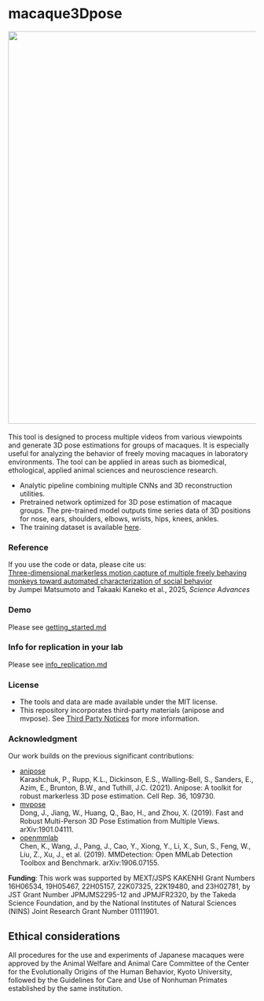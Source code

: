 # macaque3Dpose 

<img src="./imgs/MovieS1.gif" width="800">　  

This tool is designed to process multiple videos from various viewpoints and generate 3D pose estimations for groups of macaques. It is especially useful for analyzing the behavior of freely moving macaques in laboratory environments. The tool can be applied in areas such as biomedical, ethological, applied animal sciences and neuroscience research. 

- Analytic pipeline combining multiple CNNs and 3D reconstruction utilities. 
- Pretrained network optimized for 3D pose estimation of macaque groups. The pre-trained model outputs time series data of 3D positions for nose, ears, shoulders, elbows, wrists, hips, knees, ankles. 
- The training dataset is available [here](https://doi.org/10.5281/zenodo.15195509). 

### Reference 
If you use the code or data, please cite us:   
[Three-dimensional markerless motion capture of multiple freely behaving monkeys toward automated characterization of social behavior](https://www.science.org/doi/10.1126/sciadv.adn1355)   
by Jumpei Matsumoto and Takaaki Kaneko et al., 2025, *Science Advances*

### Demo 
Please see [getting_started.md](getting_started.md)  

### Info for replication in your lab
Please see [info_replication.md](info_replication.md)

### License
- The tools and data are made available under the MIT license.   
- This repository incorporates third-party materials (anipose and mvpose). See [Third Party Notices](./ThirdPartyNotices.txt) for more information.  

### Acknowledgment 
Our work builds on the previous significant contributions:
- [anipose](https://github.com/lambdaloop/anipose)  
  Karashchuk, P., Rupp, K.L., Dickinson, E.S., Walling-Bell, S., Sanders, E., Azim, E., Brunton, B.W., and Tuthill, J.C. (2021). Anipose: A toolkit for robust markerless 3D pose estimation. Cell Rep. 36, 109730.
- [mvpose](https://github.com/zju3dv/mvpose)  
  Dong, J., Jiang, W., Huang, Q., Bao, H., and Zhou, X. (2019). Fast and Robust Multi-Person 3D Pose Estimation from Multiple Views. arXiv:1901.04111.
- [openmmlab](https://github.com/open-mmlab)  
  Chen, K., Wang, J., Pang, J., Cao, Y., Xiong, Y., Li, X., Sun, S., Feng, W., Liu, Z., Xu, J., et al. (2019). MMDetection: Open MMLab Detection Toolbox and Benchmark. arXiv:1906.07155.

**Funding**:
This work was supported by MEXT/JSPS KAKENHI Grant Numbers 16H06534, 19H05467, 22H05157, 22K07325, 22K19480, and 23H02781, by JST Grant Number JPMJMS2295-12 and JPMJFR2320, by the Takeda Science Foundation, and by the National Institutes of Natural Sciences (NINS) Joint Research Grant Number 01111901.

## Ethical considerations
All procedures for the use and experiments of Japanese macaques were approved by the Animal Welfare and Animal Care Committee of the Center for the Evolutionally Origins of the Human Behavior, Kyoto University, followed by the Guidelines for Care and Use of Nonhuman Primates established by the same institution.

